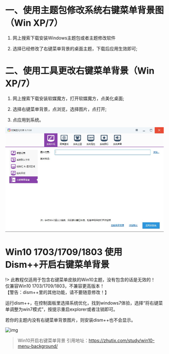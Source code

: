 # 一、使用主题包修改系统右键菜单背景图（Win XP/7）

1. 网上搜索下载安装Windows主题包或者主题修改软件

2. 选择已经修改了右键菜单背景的桌面主题，下载后应用生效即可;


# 二、使用工具更改右键菜单背景（Win XP/7）

1. 网上搜索下载安装软媒魔方，打开软媒魔方，点美化桌面;

2. 选择右键菜单背景，点浏览，选择图片，点打开;

3. 点应用到系统。

![更改系统菜单主题背景](../assets/images/articleImg/change-system-menu-theme.jpg)

# Win10 1703/1709/1803 使用Dism++开启右键菜单背景

!> 此教程仅适用于包含右键菜单皮肤的Win10主题，没有包含的话是无效的！  
仅兼容Win10 1703/1709/1803，不兼容更高版本！  
【警告：dism++里的其他功能，请不要随意修改！】

运行dism++，在控制面板里选择系统优化，找到windows7体验，选择“将右键菜单调整为win7模式”，按提示重启explorer或者注销即可。

若你的主题内没有右键菜单背景图片，则安装dism++也不会显示。

![img](https://dl.zhutix.net/2017/09/0061jqZ9ly1fhrln1zng3j314w0m8noo.jpg)

> Win10开启右键菜单背景 引用地址：https://zhutix.com/study/win10-menu-background/